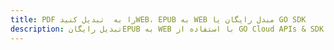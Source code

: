 ---title: PDF را به  تبدیل کنیدWEB، EPUB به WEB مبدل رایگان یا GO SDKdescription: تبدیل رایگانEPUB به WEB با استفاده از GO Cloud APIs & SDK همچنین اسناد PDF را در Cloud ایجاد، ویرایش و رندر کنید.---